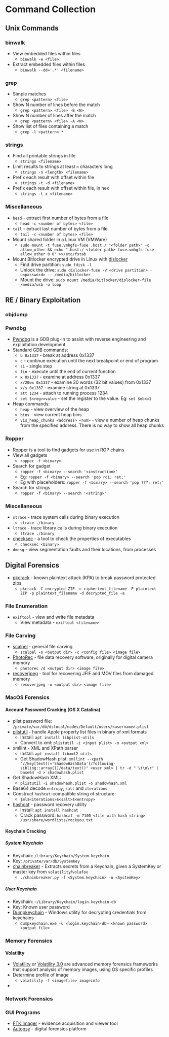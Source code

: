 # Command Collection

## Unix Commands

### binwalk

* View embedded files within files
  * `binwalk -e <file>`
* Extract embedded files within files
  * `binwalk --dd='.*' <filename>`

### grep

* Simple matches
  * `grep <pattern> <file>`
* Show N number of lines before the match
  * `grep <pattern> <file> -B <N>`
* Show N number of lines after the match
  * `grep <pattern> <file> -A <N>`
* Show list of files containing a match
  * `grep -l <pattern> *`

### strings

* Find all printable strings in file
  * `strings <filename>`
* Limit results to strings at least `n` characters long
  * `strings -n <length> <filename>`
* Prefix each result with offset within file
  * `strings -t -d <filename>`
* Prefix each result with offset within file, in hex
  * `strings -t x <filename>`

### Miscellaneous

* `head` - extract first number of bytes from a file
  * `head -c <number of bytes> <file>`
* `tail` - extract last number of bytes from a file
  * `tail -c <number of bytes> <file>`
* Mount shared folder in a Linux VM (VMWare)
  * `sudo mount -t fuse.vmhgfs-fuse .host:/ "<folder path>" -o allow_other && echo ".host:/ <folder path> fuse.vmhgfs-fuse allow_other 0 0" >>/etc/fstab`
* Mount Bitlocker encrypted drive in Linux with [dislocker](https://github.com/Aorimn/dislocker)
  * Find drive partition: `sudo fdisk -l`
  * Unlock the drive: `sudo dislocker-fuse -V <drive partition> -u<password> -- /media/bitlocker`
  * Mount the drive: `sudo mount /media/bitlocker/dislocker-file /media/usb -o loop`

## RE / Binary Exploitation

### objdump



### Pwndbg

* [Pwndbg](https://github.com/pwndbg/pwndbg) is a GDB plug-in to assist with reverse engineering and exploitation development
* Standard GDB commands:
  * `b 0x1337` - break at address 0x1337
  * `c` - continue execution until the next breakpoint or end of program
  * `si` - single step
  * `fin` - execute until the end of current function
  * `x 0x1337` - examine at address 0x1337
  * `x/20wx 0x1337` - examine 20 words (32 bit values) from 0x1337
  * `x/s 0x1337` - examine string at 0x1337
  * `att 1234` - attach to running process 1234
  * `set $<reg>=value` - set the register to the value. Eg: `set $ebx=1`
* Heap commands:
  * `heap` - view overview of the heap
  * `bins` - view current heap bins
  * `vis_heap_chunks <address> <num>` - view a number of heap chunks from the specified address. There is no way to show all heap chunks

### Ropper

* [Ropper](https://github.com/sashs/Ropper) is a tool to find gadgets for use in ROP chains
* View all gadgets
  * `ropper -f <binary>`
* Search for gadget
  * `ropper -f <binary> --search '<instruction>'`
  * Eg: `ropper -f <binary> --search 'pop rdi; ret;'`
  * Eg with placeholders: `ropper -f <binary> --search 'pop ???; ret;'`
* Search for strings
  * `ropper -f <binary> --search '<string>'`

### Miscellaneous

* `strace` - trace system calls during binary execution
  * `strace ./binary`
* `ltrace` - trace library calls during binary execution
  * `ltrace ./binary`
* [checksec](https://www.trapkit.de/tools/checksec/) - a tool to check the properties of executables
  * `checksec <binary>`
* `dmesg` - view segmentation faults and their locations, from processes

## Digital Forensics

* [pkcrack](https://github.com/keyunluo/pkcrack) - known plaintext attack (KPA) to break password protected zips
  * `pkcrack -C encrypted-ZIP -c ciphertext_filename -P plaintext-ZIP -p plaintext_filename -d decrypted_file -a`

### File Enumeration
* `exiftool` - view and write file metadata
  * View metadata - `exiftool <filename>`

### File Carving

* [scalpel](https://github.com/sleuthkit/scalpel) - general file carving
  * `scalpel -o <output dir> -c <config file> <image file>`
* [PhotoRec](https://www.cgsecurity.org/wiki/PhotoRec) - file data recovery software, originally for digital camera memory
  * `photorec /d <output dir> <image file>`
* [recoverjpeg](https://github.com/samueltardieu/recoverjpeg) - tool for recovering JFIF and MOV files from damaged memory
  * `recoverjpeg -o <output dir> <image file>`

### MacOS Forensics

#### Account Password Cracking (OS X Catalina)

* plist password file: `/private/var/db/dslocal/nodes/Default/users/<username>.plist`
* [plistutil](https://github.com/libimobiledevice/libplist) - handle Apple property list files in binary of xml formats
  * Install: `apt install libplist-utils`
  * Convert to xml: `plistutil -i <input plist> -o <output xml>` 
* xmllint - XML and XPath parser
  * Install: `apt install libxml2-utils`
  * Get ShadowHash plist: `xmllint --xpath "//key[text()='ShadowHashData']/following-sibling::array[1]/data/text()" <user xml> | tr -d " \t\n\r" | base64 -d > shadowhash.plist`
* Get ShadowHash XML:
  * `plistutil -i shadowhash.plist -o shadowhash.xml`
* Base64 decode `entropy`, `salt` and `iterations`
* Construct `hashcat`-compatible string of structure:
  * `$ml$<iterations>$<salt>$<entropy>`
* [hashcat](https://github.com/hashcat/hashcat) - password recovery utility
  * Install: `apt install hashcat`
  * Crack password: `hashcat -m 7100 <file with hash string> /usr/share/wordlists/rockyou.txt`

#### Keychain Cracking

##### System Keychain
* Keychain: `/Library/Keychain/System.keychain`
* Key: `/private/var/db/SystemKey`
* [chainbreaker](https://github.com/n0fate/chainbreaker) - Extracts secrets from a Keychain, given a SystemKey or master key from `volatility`/`volafox`
  * `./chainbreaker.py -f <System.keychain> -u <SystemKey>`

##### User Keychain
* Keychain: `~/Library/Keychain/login.keychain-db`
* Key: Known user password
* [Dumpkeychain](https://security.opentext.com/appDetails/Dumpkeychain) - Windows utility for decrypting credentials from keychains
  * `dumpkeychain.exe -u <login.keychain-db> <known password> <output file>`

### Memory Forensics

#### Volatility

* [Volatility](https://github.com/volatilityfoundation/volatility) or [Volatility 3.0](https://github.com/volatilityfoundation/volatility3) are advanced memory forensics frameworks that support analysis of memory images, using OS specific profiles
* Determine profile of image
  * `volatility -f <imagefile> imageinfo`
* 

### Network Forensics



### GUI Programs

* [FTK Imager](https://accessdata.com/products-services/forensic-toolkit-ftk/ftkimager) - evidence acquisition and viewer tool
* [Autopsy](https://www.sleuthkit.org/autopsy/) - digital forensics platform